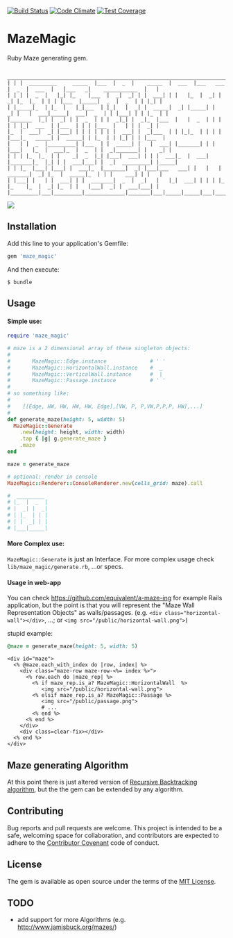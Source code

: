 [![Build Status](https://travis-ci.org/equivalent/maze_magic.svg)](https://travis-ci.org/equivalent/maze_magic)
[![Code Climate](https://codeclimate.com/github/equivalent/maze_magic/badges/gpa.svg)](https://codeclimate.com/github/equivalent/maze_magic)
[![Test Coverage](https://codeclimate.com/github/equivalent/maze_magic/badges/coverage.svg)](https://codeclimate.com/github/equivalent/maze_magic/coverage)

# MazeMagic

Ruby Maze generating gem.

```
 _______________________________________________________________________________________________________________________ 
| | |  _________     _____  |___  |  _  |    _____  |  ___  |___   ___  |  _  |  ___  |   |___   _|    ___________  |   |
| | | |  _  |   |_| |_    |___  |  _|  _| | |  ___| | |   |_  |  _| |  _| |_  |_  | | | |___  |_____|  _  |  _  | | |_| |
| |_____|_  | |_  |   |_|___  | |_|   |  _| |  _____|  _| |_____| |  _| |   |  ___|_____|  ___|  _  | | |___| | | |_  | |
|_______  |_| |  _| | |  _  | | |  _|_| |  _|_  |___  |   |  _  | | |   | | |_|  ___  | |___  | | | |___  |   | | |  _| |
|_  |  ___|  _| |___| | | | | | | |  ___| |  _|___  | | |_|_  | | | | |___|_   _____| |  _____| | |_  | | |_| | | |___  |
|   | |  _  |_________| |___  | |  _____| |   |  ___| |_______| | | |___|   |_  |  ___|_  |  _  | |  _|_______| |    _| |
| | | |_  |_  | |    _|  _  |_| |___|  ___| | | |  ___|_  |  ___| |_______|_  |_| | |  ___|___| |  _|  _________| |_____|
| | |_  |___| |___| |  ___|_  |_______|  _| |___|___   ___| |   |   |  _______|  _| |_  |  _____|_  | | |    ___| | |   |
| |___| |   | |  ___| | |  _______|  _  |  _|   |   |_|  ___| | | | |_  |_    |_  |  _| |_  | |   |___|  _| |  ___|___| |
|_________|___|_________|_____________|_______|___|_____|_____|___|_________|_____|_________|___|_________|_____________|
```

![](https://41.media.tumblr.com/59fd2a42d464f41af75887e2c2c7dcaf/tumblr_nvy4dupkKf1uicc6wo1_400.png)


## Installation

Add this line to your application's Gemfile:

```ruby
gem 'maze_magic'
```

And then execute:

    $ bundle

## Usage

#### Simple use:

```ruby
require 'maze_magic'

# maze is a 2 dimensional array of these singleton objects:
#
#       MazeMagic::Edge.instance              # ' '
#       MazeMagic::HorizontalWall.instance    #  _
#       MazeMagic::VerticalWall.instance      #  |
#       MazeMagic::Passage.instance           # ' '
#
# so something like:
#
#    [[Edge, HW, HW, HW, HW, Edge],[VW, P, P,VW,P,P,P, HW],...]
#
def generate_maze(height: 5, width: 5)
  MazeMagic::Generate
    .new(height: height, width: width)
    .tap { |g| g.generate_maze }
    .maze
end

maze = generate_maze

# optional: render in console
MazeMagic::Renderer::ConsoleRenderer.new(cells_grid: maze).call

#  _________ 
# |_  |  _  |
# |  _| |  _|
# | |_  | | |
# | |  _| | |
# |___|_____|

```

#### More Complex use:

`MazeMagic::Generate` is just an Interface. For more complex usage check
`lib/maze_magic/generate.rb`, ...or specs.

#### Usage in web-app

You can check https://github.com/equivalent/a-maze-ing for example Rails
application, but the point is that you will represent the "Maze Wall Representation
Objects" as walls/passages. (e.g. `<div class="horizontal-wall"></div>`, ...;
or `<img src="/public/horizontal-wall.png">`)

stupid example:

```ruby
@maze = generate_maze(height: 5, width: 5)
```

```erb
<div id="maze">
  <% @maze.each_with_index do |row, index| %>
    <div class="maze-row maze-row-<%= index %>">
      <% row.each do |maze_rep| %>
        <% if maze_rep.is_a? MazeMagic::HorizontalWall  %>
           <img src="/public/horizontal-wall.png">
        <% elsif maze_rep.is_a? MazeMagic::Passage %>
           <img src="/public/passage.png">
           # ...
        <% end %>
      <% end %>
    </div>
    <div class=clear-fix></div>
  <% end %>
</div>
```

## Maze generating Algorithm

At this point there is just altered version of [Recursive Backtracking
algorithm](http://weblog.jamisbuck.org/2010/12/27/maze-generation-recursive-backtracking),
but the the gem can be extended by any algorithm.


## Contributing

Bug reports and pull requests are welcome. This project is intended to be a safe, welcoming space for collaboration, and contributors are expected to adhere to the [Contributor Covenant](contributor-covenant.org) code of conduct.


## License

The gem is available as open source under the terms of the [MIT License](http://opensource.org/licenses/MIT).

## TODO

* add support for more Algorithms (e.g. http://www.jamisbuck.org/mazes/)
